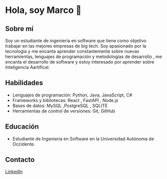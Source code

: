 
# Hola, soy Marco 👋

## Sobre mí
Soy un estudiante de ingeniería en software que tiene como objetivo trabajar en las mejores empresas de big tech. Soy apasionado por la tecnología y me encanta aprender constantemente sobre nuevas herramientas, lenguajes de programación y metodologías de desarrollo , me encanta el desarrollo de software y estoy interesado por aprender sobre Inteligencia Aartifical.

## Habilidades
- Lenguajes de programación: Python, Java, JavaScript, C#
- Frameworks y bibliotecas: React , FastAPI , Node.js
- Bases de datos: MySQL ,PostgreSQL , SQLITE
- Herramientas de control de versiones: Git, GitHub

## Educación
- Estudiante de Ingeniería en Software en la Universidad Autónoma de Occidente.

## Contacto
[LinkedIn](https://www.linkedin.com/in/marco-vinicio-palazuelos-leon)


<!--
**PGPLAYER15/PGPLAYER15** is a ✨ _special_ ✨ repository because its `README.md` (this file) appears on your GitHub profile.
}


Here are some ideas to get you started:

- 🔭 I’m currently working on ...
- 🌱 I’m currently learning ...
- 👯 I’m looking to collaborate on ...
- 🤔 I’m looking for help with ...
- 💬 Ask me about ...
- 📫 How to reach me: ...
- 😄 Pronouns: ...
- ⚡ Fun fact: ...
-->
